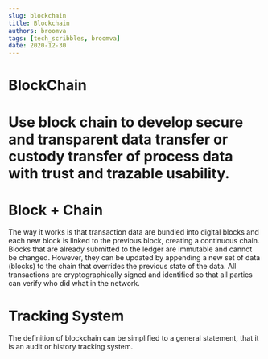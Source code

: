 ```yaml
---
slug: blockchain
title: Blockchain
authors: broomva
tags: [tech_scribbles, broomva]
date: 2020-12-30
---
```

# BlockChain

# Use block chain to develop secure and transparent data transfer or custody transfer of process data with trust and trazable usability.

# Block + Chain

The way it works is that transaction data are bundled into digital blocks and each new block is linked to the previous block, creating a continuous chain. Blocks that are already submitted to the ledger are immutable and cannot be changed. However, they can be updated by appending a new set of data (blocks) to the chain that overrides the previous state of the data. All transactions are cryptographically signed and identified so that all parties can verify who did what in the network.

# Tracking System

The definition of blockchain can be simplified to a general statement, that it is an audit or history tracking system.